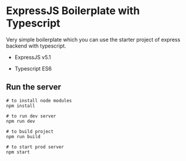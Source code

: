 # ExpressJS Boilerplate with Typescript
Very simple boilerplate which you can use the starter project of express backend with typescript.

- ExpressJS v5.1

- Typescript ES6

## Run the server
```
# to install node modules
npm install

# to run dev server
npm run dev

# to build project
npm run build

# to start prod server
npm start
```
